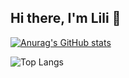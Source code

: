 ## Hi there, I'm Lili 👋

<!--
**lilint1/lilint1** is a ✨ _special_ ✨ repository because its `README.md` (this file) appears on your GitHub profile.

Here are some ideas to get you started:

- 🔭 I’m currently working on ...
- 🌱 I’m currently learning ...
- 👯 I’m looking to collaborate on ...
- 🤔 I’m looking for help with ...
- 💬 Ask me about ...
- 📫 How to reach me: ...
- 😄 Pronouns: ...
- ⚡ Fun fact: ...
-->

[![Anurag's GitHub stats](https://github-readme-stats.vercel.app/api?username=lilint1&show_icons=true&theme=onedark)](https://github.com/anuraghazra/github-readme-stats)

![Top Langs](https://github-readme-stats.vercel.app/api/top-langs/?lilint1=anuraghazra&layout=compact)
